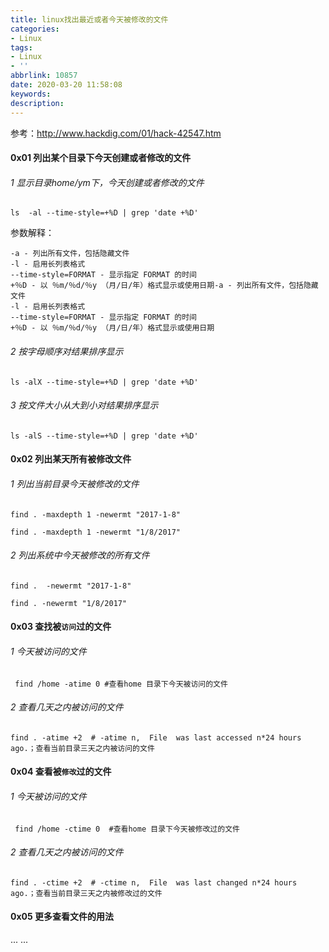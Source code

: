 ```yaml
---
title: linux找出最近或者今天被修改的文件
categories:
- Linux
tags:
- Linux
- ''
abbrlink: 10857
date: 2020-03-20 11:58:08
keywords:
description:
---
```



  
参考：http://www.hackdig.com/01/hack-42547.htm


  
#### 0x01 列出某个目录下今天创建或者修改的文件

###### 1 显示目录home/ym下，今天创建或者修改的文件

`ls  -al --time-style=+%D | grep 'date +%D'`

参数解释：

```
-a - 列出所有文件，包括隐藏文件
-l - 启用长列表格式
--time-style=FORMAT - 显示指定 FORMAT 的时间
+％D - 以 ％m/％d/％y （月/日/年）格式显示或使用日期-a - 列出所有文件，包括隐藏文件
-l - 启用长列表格式
--time-style=FORMAT - 显示指定 FORMAT 的时间
+％D - 以 ％m/％d/％y （月/日/年）格式显示或使用日期
```



###### 2 按字母顺序对结果排序显示

`ls -alX --time-style=+%D | grep 'date +%D'`

###### 3 按文件大小从大到小对结果排序显示

`ls -alS --time-style=+%D | grep 'date +%D'`



#### 0x02 列出某天所有被修改文件

###### 1 列出当前目录今天被修改的文件

`find . -maxdepth 1 -newermt "2017-1-8"`

`find . -maxdepth 1 -newermt "1/8/2017"`

###### 2 列出系统中今天被修改的所有文件

`find .  -newermt "2017-1-8"`

`find . -newermt "1/8/2017"`



#### 0x03  查找被`访问`过的文件

###### 1 今天被访问的文件

` find /home -atime 0 #查看home 目录下今天被访问的文件`

###### 2 查看几天之内被访问的文件

`find . -atime +2  # -atime n,  File  was last accessed n*24 hours ago.；查看当前目录三天之内被访问的文件`



#### 0x04 查看被`修改`过的文件

###### 1 今天被访问的文件

` find /home -ctime 0  #查看home 目录下今天被修改过的文件`

###### 2 查看几天之内被访问的文件

`find . -ctime +2  # -ctime n,  File  was last changed n*24 hours ago.；查看当前目录三天之内被修改过的文件`



#### 0x05 更多查看文件的用法

... ...